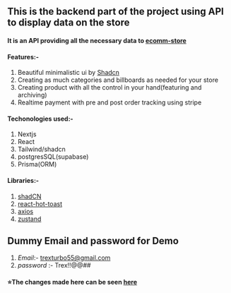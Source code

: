 ## This is the backend part of the project using API to display data on the store
#### It is an API providing all the necessary data to [ecomm-store](https://github.com/dhrishP/ecomm-store)

#### Features:-
1. Beautiful minimalistic ui by [Shadcn](https://ui.shadcn.com/)
1. Creating as much categories and billboards as needed for your store
1. Creating product with all the control in your hand(featuring and archiving)
1. Realtime payment with pre and post order tracking using stripe


#### Techonologies used:-
1. Nextjs 
1. React
1. Tailwind/shadcn
1. postgresSQL(supabase)
1. Prisma(ORM)

#### Libraries:-
1. [shadCN](https://ui.shadcn.com/)
1. [react-hot-toast](https://react-hot-toast.com/)
1. [axios](https://www.npmjs.com/package/axios)
1. [zustand](https://docs.pmnd.rs/zustand/getting-started/introduction)

 ## Dummy Email and password for Demo
1. _Email_:- trexturbo55@gmail.com
1. _password_ :- Trex!!@@##  
#### ⭐The changes made here can be seen [here](https://ecomm-store-mocha.vercel.app/)
